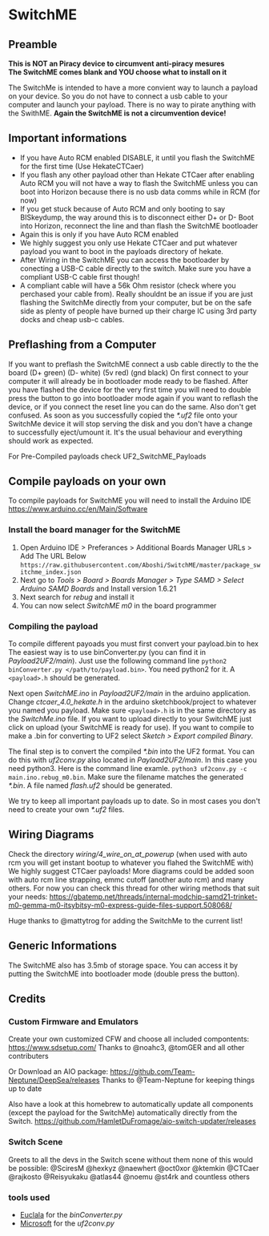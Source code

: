 # SwitchME
## Preamble ##
**This is NOT an Piracy device to circumvent anti-piracy mesures**  
**The SwitchME comes blank and YOU choose what to install on it**  

The SwitchMe is intended to have a more convient way to launch a payload on your device.
So you do not have to connect a usb cable to your computer and launch your payload.
There is no way to pirate anything with the SwithME.
**Again the SwitchME is not a circumvention device!**  

## Important informations ## 
* If you have Auto RCM enabled DISABLE, it until you flash the SwitchME for the first time (Use HekateCTCaer)
* If you flash any other payload other than Hekate CTCaer after enabling Auto RCM you will not have a way to flash
the SwitchME unless you can boot into Horizon  because there is no usb data comms while in RCM (for now)
* If you get stuck because of Auto RCM and only booting to say BISkeydump, the way around this is to disconnect either D+ or D- Boot into Horizon, reconnect the line and than flash the SwitchME bootloader
* Again this is only if you have Auto RCM enabled
* We highly suggest you only use Hekate CTCaer and put whatever payload you want to boot in the payloads directory of hekate.
* After Wiring in the SwitchME you can access the bootloader by conecting a USB-C cable directly to the switch. Make sure you have a compliant USB-C cable first though!
* A compliant cable will have a 56k Ohm resistor (check where you perchased your cable from). Really shouldnt be an issue if you are just flashing the SwitchMe directly from your computer, but be on the safe side as plenty of people have burned up their charge IC using 3rd party docks and cheap usb-c cables.

## Preflashing from a Computer ##
If you want to preflash the SwitchME connect a usb cable directly to the the board (D+ green) (D- white) (5v red) (gnd black)
On first connect to your computer it will already be in bootloader mode ready to be flashed.
After you have flashed the device for the very first time you will need to double press the button to go into bootloader mode again if you want to reflash the device, or if you connect the reset line you can do the same.
Also don't get confused. As soon as you successfully copied the *\*.uf2* file onto your SwitchMe device it will stop serving the disk and you don't have a change to successfully eject/umount it. It's the usual behaviour and everything should work as expected.

For Pre-Compiled payloads check UF2_SwitchME_Payloads

## Compile payloads on your own ##
To compile payloads for SwitchME you will need to install the Arduino IDE
https://www.arduino.cc/en/Main/Software
### Install the board manager for the SwitchME

1. Open Arduino IDE > Preferances > Additional Boards Manager URLs > Add The URL Below ```https://raw.githubusercontent.com/Aboshi/SwitchME/master/package_switchme_index.json```
1. Next go to *Tools > Board > Boards Manager > Type SAMD > Select Arduino SAMD Boards* and Install version 1.6.21
1. Next search for *rebug* and install it
1. You can now select *SwitchME m0* in the board programmer

### Compiling the payload ###
To compile different payoads you must first convert your payload.bin to hex
The easiest way is to use binConverter.py (you can find it in *Payload2UF2/main*).
Just use the following command line ```python2 binConverter.py </path/to/payload.bin>```. You need python2 for it.
A ```<payload>.h``` should be generated. 

Next open *SwitchME.ino* in *Payload2UF2/main* in the arduino application. 
Change *ctcaer\_4.0\_hekate.h* in the arduino sketchbook/project to whatever you named you payload. Make sure ```<payload>.h``` is in the same directory as the *SwitchMe.ino* file.
If you want to upload directly to your SwitchME just click on upload (your SwitchME is ready for use).
If you want to compile to make a .bin for converting to UF2 select *Sketch > Export compiled Binary*.

The final step is to convert the compiled *\*.bin* into the UF2 format. You can do this with *uf2conv.py* also located in *Payload2UF2/main*.
In this case you need python3. Here is the command line examle. ```python3 uf2conv.py -c main.ino.rebug_m0.bin```. Make sure the filename matches the generated *\*.bin*. A file named *flash.uf2* should be generated.

We try to keep all important payloads up to date. So in most cases you don't need to create your own *\*.uf2* files.

## Wiring Diagrams ##
Check the directory *wiring/4\_wire\_on\_at\_powerup* (when used with auto rcm you will get instant bootup to whatever you flahed the SwitchME with) We highly suggest CTCaer payloads!
More diagrams could be added soon with auto rcm line strapping, emmc cutoff (another auto rcm) and many others.
For now you can check this thread for other wiring methods that suit your needs:
https://gbatemp.net/threads/internal-modchip-samd21-trinket-m0-gemma-m0-itsybitsy-m0-express-guide-files-support.508068/

Huge thanks to @mattytrog for adding the SwitchMe to the current list!

## Generic Informations
The SwitchME also has 3.5mb of storage space. You can access it by putting the SwitchME into bootloader mode (double press the button).

## Credits ##
### Custom Firmware and Emulators ###

Create your own customized CFW and choose all included compontents:
https://www.sdsetup.com/
Thanks to @noahc3, @tomGER and all other contributers

Or Download an AIO package:
https://github.com/Team-Neptune/DeepSea/releases
Thanks to @Team-Neptune for keeping things up to date

Also have a look at this homebrew to automatically update all components (except the payload for the SwitchMe) automatically directly from the Switch.
https://github.com/HamletDuFromage/aio-switch-updater/releases

### Switch Scene ###
Greets to all the devs in the Switch scene without them none of this would be possible:
@SciresM @hexkyz @naewhert @oct0xor @ktemkin @CTCaer @rajkosto @Reisyukaku @atlas44 @noemu
@st4rk and countless others

### tools used ###
* [Euclala](https://github.com/euclala/) for the *binConverter.py*
* [Microsoft](https://github.com/microsoft/) for the *uf2conv.py*
